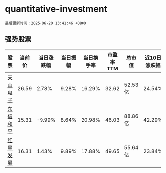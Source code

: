 # quantitative-investment

`最后更新时间：2025-06-20 13:41:46 +0800`

## 强势股票

|股票|当前价|当日涨跌幅|当日振幅|当日换手率|市盈率TTM|总市值|近10日涨跌幅|
|----|----|----|----|----|----|----|----|
|[天山电子](https://xueqiu.com/S/SZ301379)|26.59|2.78%|9.28%|16.29%|32.62|52.53亿|24.54%|
|[东信和平](https://xueqiu.com/S/SZ002017)|15.31|-9.99%|8.64%|20.98%|46.03|88.86亿|42.29%|
|[红星发展](https://xueqiu.com/S/SH600367)|16.31|1.43%|9.89%|17.88%|49.65|55.64亿|23.84%|
